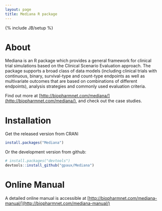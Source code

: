 ```yaml
---
layout: page
title: Mediana R package
---
```

{% include JB/setup %}

# About
Mediana is an R package which provides a general framework for clinical trial simulations based on the Clinical Scenario Evaluation approach. The package supports a broad class of data models (including clinical trials with continuous, binary, survival-type and count-type endpoints as well as multivariate outcomes that are based on combinations of different endpoints), analysis strategies and commonly used evaluation criteria.

Find out more at [http://biopharmnet.com/mediana/](http://biopharmnet.com/mediana/), and check out the case studies.

# Installation

Get the released version from CRAN:

```R
install.packages("Mediana")
```

Or the development version from github:

```R
# install.packages("devtools")
devtools::install_github("gpaux/Mediana")
```

# Online Manual

A detailed online manual is accessible at [http://biopharmnet.com/mediana-manual/](http://biopharmnet.com/mediana-manual/)